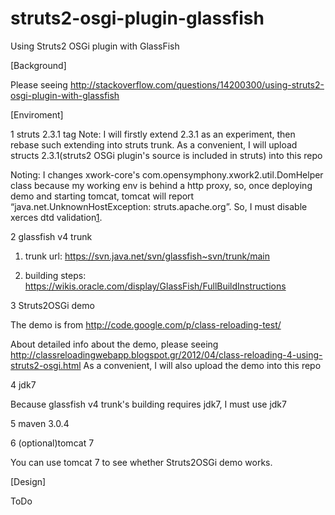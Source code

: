 struts2-osgi-plugin-glassfish
=============================

Using Struts2 OSGi plugin with GlassFish

[Background]

Please seeing http://stackoverflow.com/questions/14200300/using-struts2-osgi-plugin-with-glassfish

[Enviroment]

1 struts 2.3.1 tag
Note: I will firstly extend 2.3.1 as an experiment, then rebase such extending into struts trunk.
As a convenient, I will upload structs 2.3.1(struts2 OSGi plugin's source is included in struts) into this repo

Noting: I changes xwork-core's com.opensymphony.xwork2.util.DomHelper class because my working env is behind a http proxy,
so, once deploying demo and starting tomcat, tomcat will report “java.net.UnknownHostException: struts.apache.org”. So,
I must disable xerces dtd validation[1].

[1]: http://isocra.com/2006/05/making-xerces-ignore-a-dtd/

2 glassfish v4 trunk

1) trunk url: https://svn.java.net/svn/glassfish~svn/trunk/main

2) building steps: https://wikis.oracle.com/display/GlassFish/FullBuildInstructions

3 Struts2OSGi demo

The demo is from http://code.google.com/p/class-reloading-test/

About detailed info about the demo, please seeing http://classreloadingwebapp.blogspot.gr/2012/04/class-reloading-4-using-struts2-osgi.html
As a convenient, I will also upload the demo into this repo

4 jdk7

Because glassfish v4 trunk's building requires jdk7, I must use jdk7

5 maven 3.0.4

6 (optional)tomcat 7

You can use tomcat 7 to see whether Struts2OSGi demo works.

[Design]

ToDo
